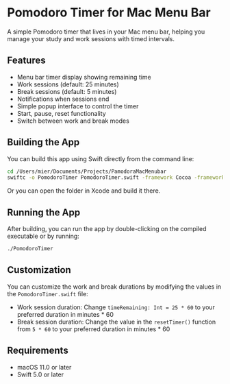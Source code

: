 # Pomodoro Timer for Mac Menu Bar

A simple Pomodoro timer that lives in your Mac menu bar, helping you manage your study and work sessions with timed intervals.

## Features

- Menu bar timer display showing remaining time
- Work sessions (default: 25 minutes)
- Break sessions (default: 5 minutes)
- Notifications when sessions end
- Simple popup interface to control the timer
- Start, pause, reset functionality
- Switch between work and break modes

## Building the App

You can build this app using Swift directly from the command line:

```bash
cd /Users/mier/Documents/Projects/PamodoraMacMenubar
swiftc -o PomodoroTimer PomodoroTimer.swift -framework Cocoa -framework SwiftUI
```

Or you can open the folder in Xcode and build it there.

## Running the App

After building, you can run the app by double-clicking on the compiled executable or by running:

```bash
./PomodoroTimer
```

## Customization

You can customize the work and break durations by modifying the values in the `PomodoroTimer.swift` file:

- Work session duration: Change `timeRemaining: Int = 25 * 60` to your preferred duration in minutes * 60
- Break session duration: Change the value in the `resetTimer()` function from `5 * 60` to your preferred duration in minutes * 60

## Requirements

- macOS 11.0 or later
- Swift 5.0 or later

